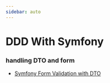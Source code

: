 ```yaml
---
sidebar: auto
---
```


# DDD With Symfony


### handling DTO and form
- [Symfony Form Validation with DTO](https://www.thinktocode.com/2018/05/17/symfony-form-validation-with-dto/)